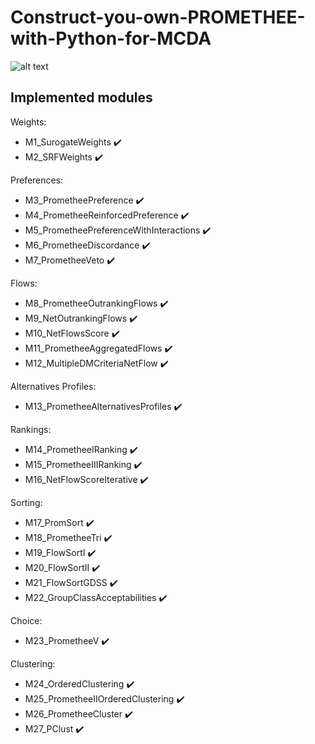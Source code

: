 # Construct-you-own-PROMETHEE-with-Python-for-MCDA
![alt text](https://github.com/WAndraszyk/Construct-your-own-PROMETHEE-with-Python-for-MCDA/blob/main/mapa.jpg "Schemat modułów")

## Implemented modules
Weights:
- M1_SurogateWeights  :heavy_check_mark:
- M2_SRFWeights  :heavy_check_mark:

Preferences:
- M3_PrometheePreference  :heavy_check_mark:
- M4_PrometheeReinforcedPreference  :heavy_check_mark:
- M5_PrometheePreferenceWithInteractions  :heavy_check_mark:
- M6_PrometheeDiscordance  :heavy_check_mark:
- M7_PrometheeVeto  :heavy_check_mark:

Flows:
- M8_PrometheeOutrankingFlows  :heavy_check_mark:
- M9_NetOutrankingFlows :heavy_check_mark: 
- M10_NetFlowsScore :heavy_check_mark:
- M11_PrometheeAggregatedFlows :heavy_check_mark:
- M12_MultipleDMCriteriaNetFlow :heavy_check_mark:

Alternatives Profiles:
- M13_PrometheeAlternativesProfiles :heavy_check_mark:

Rankings:
- M14_PrometheeIRanking :heavy_check_mark:
- M15_PrometheeIIIRanking :heavy_check_mark:
- M16_NetFlowScoreIterative :heavy_check_mark:

Sorting:
- M17_PromSort :heavy_check_mark:
- M18_PrometheeTri :heavy_check_mark:
- M19_FlowSortI :heavy_check_mark:
- M20_FlowSortII :heavy_check_mark:
- M21_FlowSortGDSS :heavy_check_mark:
- M22_GroupClassAcceptabilities :heavy_check_mark:

Choice:
- M23_PrometheeV :heavy_check_mark:

Clustering:
- M24_OrderedClustering :heavy_check_mark:
- M25_PrometheeIIOrderedClustering :heavy_check_mark:
- M26_PrometheeCluster :heavy_check_mark:
- M27_PClust :heavy_check_mark:
